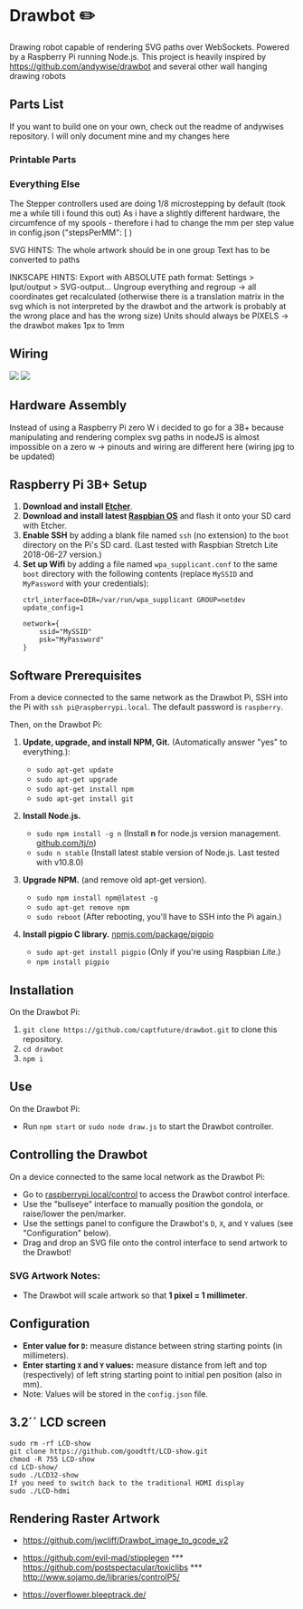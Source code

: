 
# Drawbot ✏️

Drawing robot capable of rendering SVG paths over WebSockets. Powered by a Raspberry Pi running Node.js.
This project is heavily inspired by https://github.com/andywise/drawbot and several other wall hanging drawing robots

## Parts List
If you want to build one on your own, check out the readme of andywises repository. I will only document mine and my changes here

### Printable Parts

### Everything Else
The Stepper controllers used are doing 1/8 microstepping by default (took me a while till i found this out)
As i have a slightly different hardware, the circumfence of my spools - therefore i had to change the mm per step value in config.json  ("stepsPerMM": [ )

SVG HINTS:
The whole artwork should be in one group
Text has to be converted to paths

INKSCAPE HINTS:
Export with ABSOLUTE path format: Settings > Iput/output > SVG-output...
Ungroup everything and regroup -> all coordinates get recalculated (otherwise there is a translation matrix in the svg which is not interpreted by the drawbot and the artwork is probably at the wrong place and has the wrong size)
Units should always be PIXELS -> the drawbot makes 1px to 1mm

## Wiring

![](wiring/Pi-Pinout.JPG) 
![](wiring/drawbot_wiring_A4988.jpg#123) 

## Hardware Assembly

Instead of using a Raspberry Pi zero W i decided to go for a 3B+ because manipulating and rendering complex svg paths in nodeJS is almost impossible on a zero w
-> pinouts and wiring are different here (wiring jpg to be updated)

## Raspberry Pi 3B+ Setup
1. **Download and install [Etcher](https://etcher.io/)**.
2. **Download and install latest [Raspbian OS](https://www.raspberrypi.org/downloads/raspbian/)** and flash it onto your SD card with Etcher.
3. **Enable SSH** by adding a blank file named `ssh` (no extension) to the `boot` directory on the Pi's SD card. (Last tested with Raspbian Stretch Lite 2018-06-27 version.)
4. **Set up Wifi** by adding a file named `wpa_supplicant.conf` to the same `boot` directory with the following contents (replace `MySSID` and `MyPassword` with your credentials):  
	```
	ctrl_interface=DIR=/var/run/wpa_supplicant GROUP=netdev
	update_config=1
		
	network={ 
		ssid="MySSID" 
		psk="MyPassword" 
	}
	```

## Software Prerequisites
From a device connected to the same network as the Drawbot Pi, SSH into the Pi with `ssh pi@raspberrypi.local`. The default password is `raspberry`.

Then, on the Drawbot Pi:

1. **Update, upgrade, and install NPM, Git.** (Automatically answer "yes" to everything.):
	* `sudo apt-get update`
	* `sudo apt-get upgrade`
	* `sudo apt-get install npm`
	* `sudo apt-get install git`

2. **Install Node.js.**
	* `sudo npm install -g n` (Install **n** for node.js version management. [github.com/tj/n](https://github.com/tj/n))
	* `sudo n stable` (Install latest stable version of Node.js. Last tested with v10.8.0)

3. **Upgrade NPM.** (and remove old apt-get version).
	* `sudo npm install npm@latest -g`
	* `sudo apt-get remove npm`
	* `sudo reboot` (After rebooting, you'll have to SSH into the Pi again.)

4. **Install pigpio C library.** [npmjs.com/package/pigpio](https://www.npmjs.com/package/pigpio)
	* `sudo apt-get install pigpio` (Only if you're using Raspbian *Lite*.)
	* `npm install pigpio`

## Installation
On the Drawbot Pi:

1. `git clone https://github.com/captfuture/drawbot.git` to clone this repository.
2. `cd drawbot`
3. `npm i`

## Use
On the Drawbot Pi:

* Run `npm start` or `sudo node draw.js` to start the Drawbot controller.

## Controlling the Drawbot
On a device connected to the same local network as the Drawbot Pi:

* Go to [raspberrypi.local/control](http://raspberrypi.local/control) to access the Drawbot control interface.
* Use the "bullseye" interface to manually position the gondola, or raise/lower the pen/marker.
* Use the settings panel to configure the Drawbot's `D`, `X`, and `Y` values (see "Configuration" below).
* Drag and drop an SVG file onto the control interface to send artwork to the Drawbot!

### SVG Artwork Notes:
* The Drawbot will scale artwork so that **1 pixel = 1 millimeter**.

## Configuration
* **Enter value for `D`:** measure distance between string starting points (in millimeters).
* **Enter starting `X` and `Y` values:** measure distance from left and top (respectively) of left string starting point to initial pen position (also in mm).
* Note: Values will be stored in the `config.json` file.

## 3.2´´ LCD screen
```
sudo rm -rf LCD-show
git clone https://github.com/goodtft/LCD-show.git
chmod -R 755 LCD-show
cd LCD-show/
sudo ./LCD32-show
If you need to switch back to the traditional HDMI display
sudo ./LCD-hdmi
```

## Rendering Raster Artwork 
* https://github.com/jwcliff/Drawbot_image_to_gcode_v2
* https://github.com/evil-mad/stipplegen 
*** https://github.com/postspectacular/toxiclibs
*** http://www.sojamo.de/libraries/controlP5/

* https://overflower.bleeptrack.de/

